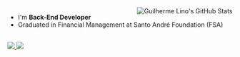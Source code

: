 <img align="right" src="https://github-readme-stats.vercel.app/api?username=guilhermelinosx&show_icons=true&line_height=27&count_private=true&title_color=ffffff&text_color=c9cacc&icon_color=f9f9f9&bg_color=1d1f21" alt="Guilherme Lino's GitHub Stats" />


- I'm **Back-End Developer** 
- Graduated in Financial Management at Santo André Foundation (FSA)

<div> 


  
 
  
  
</div> 
  
<br />
<div> 
  <a href="https://www.instagram.com/guilhermelinosx/" target="_blank">
    <img src="https://img.shields.io/badge/-Instagram-1d1f21?style=for-the-badge&logo=instagram&logoColor=white" />
  </a>
  <a href="https://www.linkedin.com/in/guilhermelinosx/" target="_blank">
    <img src="https://img.shields.io/badge/-LinkedIn-1d1f21?style=for-the-badge&logo=linkedin&logoColor=white" />
  </a> 
</div>
